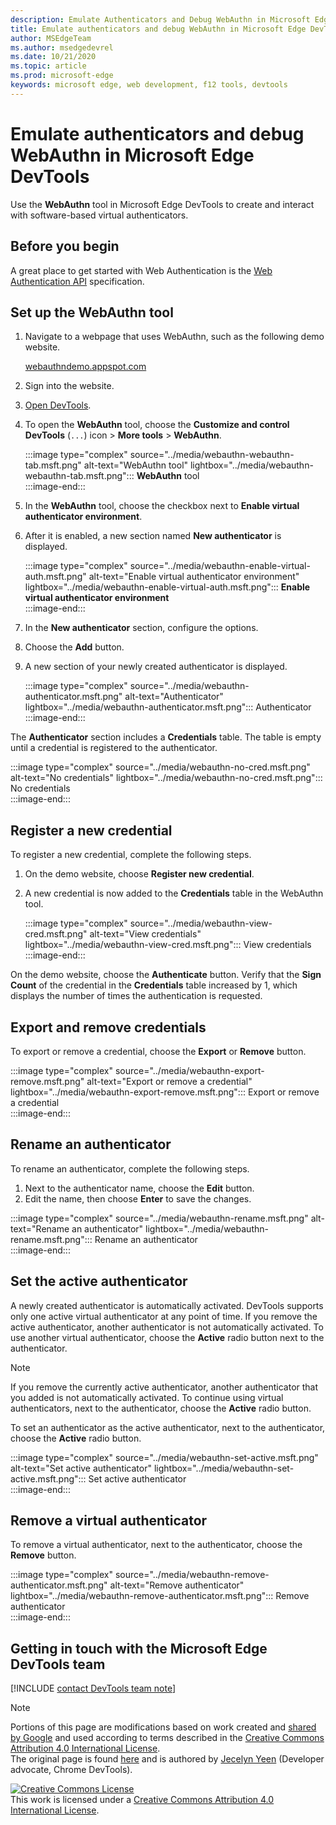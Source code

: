 ```yaml
---
description: Emulate Authenticators and Debug WebAuthn in Microsoft Edge DevTools.
title: Emulate authenticators and debug WebAuthn in Microsoft Edge DevTools
author: MSEdgeTeam
ms.author: msedgedevrel
ms.date: 10/21/2020 
ms.topic: article
ms.prod: microsoft-edge
keywords: microsoft edge, web development, f12 tools, devtools
---
```


# Emulate authenticators and debug WebAuthn in Microsoft Edge DevTools  

Use the **WebAuthn** tool in Microsoft Edge DevTools to create and interact with software-based virtual authenticators.  

## Before you begin  

A great place to get started with Web Authentication is the [Web Authentication API][GithubW3cWebauthn] specification.  

## Set up the WebAuthn tool  

1.  Navigate to a webpage that uses WebAuthn, such as the following demo website.  
    
    [webauthndemo.appspot.com][AppspotWebauthndemo]  
    
1.  Sign into the website.  
1.  [Open DevTools][DevtoolsGuideChromiumOpen].  
1.  To open the **WebAuthn** tool, choose the **Customize and control DevTools** \(`...`\) icon > **More tools** > **WebAuthn**.  
    
    :::image type="complex" source="../media/webauthn-webauthn-tab.msft.png" alt-text="WebAuthn tool" lightbox="../media/webauthn-webauthn-tab.msft.png":::
       **WebAuthn** tool  
    :::image-end:::  
    
1.  In the **WebAuthn** tool, choose the checkbox next to **Enable virtual authenticator environment**.  
1.  After it is enabled, a new section named **New authenticator** is displayed.  
    
    :::image type="complex" source="../media/webauthn-enable-virtual-auth.msft.png" alt-text="Enable virtual authenticator environment" lightbox="../media/webauthn-enable-virtual-auth.msft.png":::
        **Enable virtual authenticator environment**  
    :::image-end:::  
    
1.  In the **New authenticator** section, configure the options.  <!--todo @zoher which options - MDN?  -->  
1.  Choose the **Add** button.  
1.  A new section of your newly created authenticator is displayed.  
    
    :::image type="complex" source="../media/webauthn-authenticator.msft.png" alt-text="Authenticator" lightbox="../media/webauthn-authenticator.msft.png":::
       Authenticator  
    :::image-end:::  
    
The **Authenticator** section includes a **Credentials** table.  The table is empty until a credential is registered to the authenticator.  

:::image type="complex" source="../media/webauthn-no-cred.msft.png" alt-text="No credentials" lightbox="../media/webauthn-no-cred.msft.png":::
   No credentials  
:::image-end:::  

## Register a new credential  

To register a new credential, complete the following steps.  <!--todo @zoher steps - MDN?  -->  

1.  On the demo website, choose **Register new credential**.  
1.  A new credential is now added to the **Credentials** table in the WebAuthn tool.  
    
    :::image type="complex" source="../media/webauthn-view-cred.msft.png" alt-text="View credentials" lightbox="../media/webauthn-view-cred.msft.png":::
       View credentials  
    :::image-end:::  
    
On the demo website, choose the **Authenticate** button.  Verify that the **Sign Count** of the credential in the **Credentials** table increased by 1, which displays the number of times the authentication is requested.  <!--todo @zoher sign count - MDN?  -->  

## Export and remove credentials  

To export or remove a credential, choose the **Export** or **Remove** button.  

:::image type="complex" source="../media/webauthn-export-remove.msft.png" alt-text="Export or remove a credential" lightbox="../media/webauthn-export-remove.msft.png":::
   Export or remove a credential  
:::image-end:::  

## Rename an authenticator  

To rename an authenticator, complete the following steps.  

1.  Next to the authenticator name, choose the **Edit** button.  
1.  Edit the name, then choose **Enter** to save the changes.  

:::image type="complex" source="../media/webauthn-rename.msft.png" alt-text="Rename an authenticator" lightbox="../media/webauthn-rename.msft.png":::
   Rename an authenticator  
:::image-end:::  

## Set the active authenticator  

A newly created authenticator is automatically activated.  DevTools supports only one active virtual authenticator at any point of time.  If you remove the active authenticator, another authenticator is not automatically activated.  To use another virtual authenticator, choose the **Active** radio button next to the authenticator.  

> [!NOTE]
> If you remove the currently active authenticator, another authenticator that you added is not automatically activated.  To continue using virtual authenticators, next to the authenticator, choose the **Active** radio button.  

To set an authenticator as the active authenticator, next to the authenticator, choose the **Active** radio button.  

:::image type="complex" source="../media/webauthn-set-active.msft.png" alt-text="Set active authenticator" lightbox="../media/webauthn-set-active.msft.png":::
   Set active authenticator  
:::image-end:::  

## Remove a virtual authenticator  

To remove a virtual authenticator, next to the authenticator, choose the **Remove** button.  

:::image type="complex" source="../media/webauthn-remove-authenticator.msft.png" alt-text="Remove authenticator" lightbox="../media/webauthn-remove-authenticator.msft.png":::
   Remove authenticator  
:::image-end:::  

## Getting in touch with the Microsoft Edge DevTools team  

[!INCLUDE [contact DevTools team note](../includes/contact-devtools-team-note.md)]  

<!-- links -->  

[DevtoolsGuideChromiumOpen]: ../open.md "Open Microsoft Edge DevTools | Microsoft Docs"  

[AppspotWebauthndemo]: https://webauthndemo.appspot.com "Webauthn demo | Appspot"  

[GithubW3cWebauthn]: https://w3c.github.io/webauthn "Web Authentication | GitHub"  

> [!NOTE]
> Portions of this page are modifications based on work created and [shared by Google][GoogleSitePolicies] and used according to terms described in the [Creative Commons Attribution 4.0 International License][CCA4IL].  
> The original page is found [here](https://developers.google.com/web/tools/chrome-devtools/webauthn/index) and is authored by [Jecelyn Yeen][JecelynYeen] \(Developer advocate, Chrome DevTools\).  

[![Creative Commons License][CCby4Image]][CCA4IL]  
This work is licensed under a [Creative Commons Attribution 4.0 International License][CCA4IL].  

[CCA4IL]: https://creativecommons.org/licenses/by/4.0  
[CCby4Image]: https://i.creativecommons.org/l/by/4.0/88x31.png  
[GoogleSitePolicies]: https://developers.google.com/terms/site-policies  
[JecelynYeen]: https://developers.google.com/web/resources/contributors/jecelynyeen  
